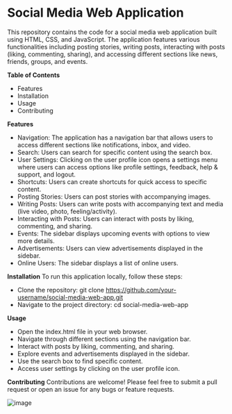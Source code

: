 
# Social Media Web Application
This repository contains the code for a social media web application built using HTML, CSS, and JavaScript. The application features various functionalities including posting stories, writing posts, interacting with posts (liking, commenting, sharing), and accessing different sections like news, friends, groups, and events.

**Table of Contents**
+ Features
+ Installation
+ Usage
+ Contributing

**Features**
+ Navigation: The application has a navigation bar that allows users to access different sections like notifications, inbox, and video.
+ Search: Users can search for specific content using the search box.
+ User Settings: Clicking on the user profile icon opens a settings menu where users can access options like profile settings, feedback, help & support, and logout.
+ Shortcuts: Users can create shortcuts for quick access to specific content.
+ Posting Stories: Users can post stories with accompanying images.
+ Writing Posts: Users can write posts with accompanying text and media (live video, photo, feeling/activity).
+ Interacting with Posts: Users can interact with posts by liking, commenting, and sharing.
+ Events: The sidebar displays upcoming events with options to view more details.
+ Advertisements: Users can view advertisements displayed in the sidebar.
+ Online Users: The sidebar displays a list of online users.

**Installation**
To run this application locally, follow these steps:

+ Clone the repository: git clone https://github.com/your-username/social-media-web-app.git
+ Navigate to the project directory: cd social-media-web-app
  
**Usage**
+ Open the index.html file in your web browser.
+ Navigate through different sections using the navigation bar.
+ Interact with posts by liking, commenting, and sharing.
+ Explore events and advertisements displayed in the sidebar.
+ Use the search box to find specific content.
+ Access user settings by clicking on the user profile icon.

**Contributing**
Contributions are welcome! Please feel free to submit a pull request or open an issue for any bugs or feature requests.



![image](https://github.com/jaiswalrahul2427/Social-Media-Dashboard/assets/133475235/e0fc630c-1693-4223-a8da-3cd013dc660d)
